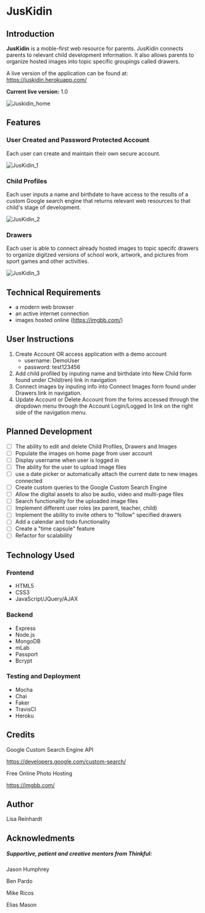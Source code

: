 # JusKidin

## Introduction

**JusKidin** is a moble-first web resource for parents.  JusKidin connects parents to relevant child development information.  It also allows parents to organize hosted images into topic specific groupings called drawers. 

A live version of the application can be found at: https://juskidin.herokuapp.com/

**Current live version:** 1.0

![Juskidin_home](/Users/lisa/Desktop/Projects/JusKidin/ScreenShots/Juskidin_home.png)



## Features

### User Created and Password Protected Account

Each user can create and maintain their own secure account.  

![JusKidin_1](/Users/lisa/Desktop/Projects/JusKidin/ScreenShots/JusKidin_1.png)

### Child Profiles

Each user inputs a name and birthdate to have access to the results of a custom Google search engine that returns relevant web resources to that child's stage of development. 

![JusKidin_2](/Users/lisa/Desktop/Projects/JusKidin/ScreenShots/JusKidin_2.png)

### Drawers

Each user is able to connect already hosted images to topic specifc drawers to organize digitzed versions of school work, artwork, and pictures from sport games and other activities. 

![JusKidin_3](/Users/lisa/Desktop/Projects/JusKidin/ScreenShots/JusKidin_3.png)

## Technical Requirements

- a modern web browser
- an active internet connection
- images hosted online (https://imgbb.com/)

## User Instructions

1. Create Account OR access application with a demo account
   - username: DemoUser
   - password: test123456
2. Add child profiled by inputing name and birthdate into New Child form found under Child(ren) link in navigation
3. Connect images by inputing info into Connect Images form found under Drawers link in navigation. 
4. Update Account or Delete Account from the forms accessed through the dropdown menu through the Account Login/Logged In link on the right side of the navigation menu. 

## Planned Development

- [ ] The ability to edit and delete Child Profiles, Drawers and Images
- [ ] Populate the images on home page from user account
- [ ] Display username when user is logged in
- [ ] The ability for the user to upload image files
- [ ] use a date picker or automatically attach the current date to new images connected
- [ ] Create custom queries to the Google Custom Search Engine
- [ ] Allow the digital assets to also be audio, video and multi-page files
- [ ] Search functionality for the uploaded image files
- [ ] Implement different user roles (ex parent, teacher, child)
- [ ] Implement the ability to invite others to "follow" specified drawers
- [ ] Add a calendar and todo functionality
- [ ] Create a "time capsule" feature
- [ ] Refactor for scalability

## Technology Used

### Frontend

- HTML5
- CSS3
- JavaScript/JQuery/AJAX

### Backend

- Express
- Node.js
- MongoDB
- mLab
- Passport
- Bcrypt

### Testing and Deployment

- Mocha
- Chai
- Faker
- TravisCI
- Heroku

## Credits

Google Custom Search Engine API

https://developers.google.com/custom-search/

Free Online Photo Hosting

https://imgbb.com/

## Author

Lisa Reinhardt

## Acknowledments

##### Supportive, patient and creative mentors from Thinkful: 

Jason Humphrey

Ben Pardo

Mike Ricos

Elias Mason